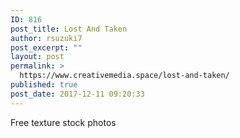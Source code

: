 ```yaml
---
ID: 816
post_title: Lost And Taken
author: rsuzuki7
post_excerpt: ""
layout: post
permalink: >
  https://www.creativemedia.space/lost-and-taken/
published: true
post_date: 2017-12-11 09:20:33
---
```

Free texture stock photos